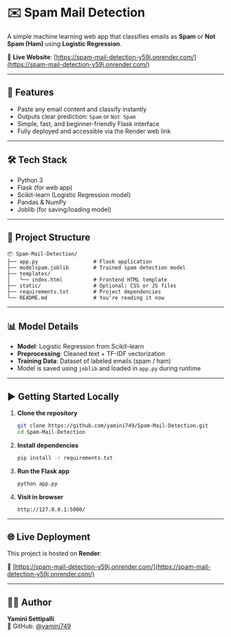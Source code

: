 # ✉️ Spam Mail Detection

A simple machine learning web app that classifies emails as **Spam** or **Not Spam (Ham)** using **Logistic Regression**.

🔗 **Live Website**: [https://spam-mail-detection-y59j.onrender.com/](https://spam-mail-detection-y59j.onrender.com/)

---

## 🚀 Features

- Paste any email content and classify instantly
- Outputs clear prediction: `Spam` or `Not Spam`
- Simple, fast, and beginner-friendly Flask interface
- Fully deployed and accessible via the Render web link

---

## 🛠️ Tech Stack

- Python 3
- Flask (for web app)
- Scikit-learn (Logistic Regression model)
- Pandas & NumPy
- Joblib (for saving/loading model)

---

## 📂 Project Structure

```
📦 Spam-Mail-Detection/
├── app.py                  # Flask application
├── modelspam.joblib        # Trained spam detection model
├── templates/
│   └── index.html          # Frontend HTML template
├── static/                 # Optional: CSS or JS files
├── requirements.txt        # Project dependencies
└── README.md               # You're reading it now
```

---

## 📊 Model Details

- **Model**: Logistic Regression from Scikit-learn
- **Preprocessing**: Cleaned text + TF-IDF vectorization
- **Training Data**: Dataset of labeled emails (spam / ham)
- Model is saved using `joblib` and loaded in `app.py` during runtime

---

## ▶️ Getting Started Locally

1. **Clone the repository**
   ```bash
   git clone https://github.com/yamini749/Spam-Mail-Detection.git
   cd Spam-Mail-Detection
   ```

2. **Install dependencies**
   ```bash
   pip install -r requirements.txt
   ```

3. **Run the Flask app**
   ```bash
   python app.py
   ```

4. **Visit in browser**
   ```
   http://127.0.0.1:5000/
   ```

---

## 🌐 Live Deployment

This project is hosted on **Render**:

🔗 [https://spam-mail-detection-y59j.onrender.com/](https://spam-mail-detection-y59j.onrender.com/)

---


## 🙋‍♀️ Author

**Yamini Settipalli**  
💼 GitHub: [@yamini749](https://github.com/yamini749)
